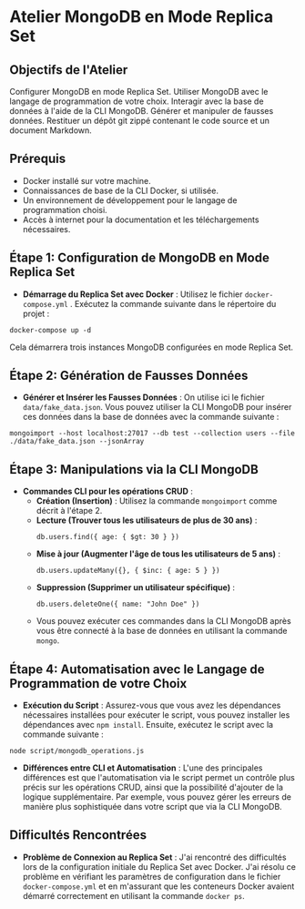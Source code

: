 # Atelier MongoDB en Mode Replica Set

## Objectifs de l'Atelier
Configurer MongoDB en mode Replica Set.
Utiliser MongoDB avec le langage de programmation de votre choix.
Interagir avec la base de données à l'aide de la CLI MongoDB.
Générer et manipuler de fausses données.
Restituer un dépôt git zippé contenant le code source et un document Markdown.

## Prérequis
- Docker installé sur votre machine.
- Connaissances de base de la CLI Docker, si utilisée.
- Un environnement de développement pour le langage de programmation choisi.
- Accès à internet pour la documentation et les téléchargements nécessaires.

## Étape 1: Configuration de MongoDB en Mode Replica Set
- **Démarrage du Replica Set avec Docker** : Utilisez le fichier `docker-compose.yml` . Exécutez la commande suivante dans le répertoire du projet :
```
docker-compose up -d
```
Cela démarrera trois instances MongoDB configurées en mode Replica Set.

## Étape 2: Génération de Fausses Données
- **Générer et Insérer les Fausses Données** : On utilise ici le fichier `data/fake_data.json`. Vous pouvez utiliser la CLI MongoDB pour insérer ces données dans la base de données avec la commande suivante :
```
mongoimport --host localhost:27017 --db test --collection users --file ./data/fake_data.json --jsonArray
```
## Étape 3: Manipulations via la CLI MongoDB
- **Commandes CLI pour les opérations CRUD** :
  - **Création (Insertion)** :
    Utilisez la commande `mongoimport` comme décrit à l'étape 2.
  - **Lecture (Trouver tous les utilisateurs de plus de 30 ans)** :
    ```
    db.users.find({ age: { $gt: 30 } })
    ```
  - **Mise à jour (Augmenter l'âge de tous les utilisateurs de 5 ans)** :
    ```
    db.users.updateMany({}, { $inc: { age: 5 } })
    ```
  - **Suppression (Supprimer un utilisateur spécifique)** :
    ```
    db.users.deleteOne({ name: "John Doe" })
    ```
  - Vous pouvez exécuter ces commandes dans la CLI MongoDB après vous être connecté à la base de données en utilisant la commande `mongo`.

## Étape 4: Automatisation avec le Langage de Programmation de votre Choix
- **Exécution du Script** : Assurez-vous que vous avez les dépendances nécessaires installées pour exécuter le script, vous pouvez installer les dépendances avec `npm install`. Ensuite, exécutez le script avec la commande suivante :
```
node script/mongodb_operations.js
```
- **Différences entre CLI et Automatisation** :
  L'une des principales différences est que l'automatisation via le script permet un contrôle plus précis sur les opérations CRUD, ainsi que la possibilité d'ajouter de la logique supplémentaire. Par exemple, vous pouvez gérer les erreurs de manière plus sophistiquée dans votre script que via la CLI MongoDB.

## Difficultés Rencontrées
- **Problème de Connexion au Replica Set** : J'ai rencontré des difficultés lors de la configuration initiale du Replica Set avec Docker. J'ai résolu ce problème en vérifiant les paramètres de configuration dans le fichier `docker-compose.yml` et en m'assurant que les conteneurs Docker avaient démarré correctement en utilisant la commande `docker ps`.